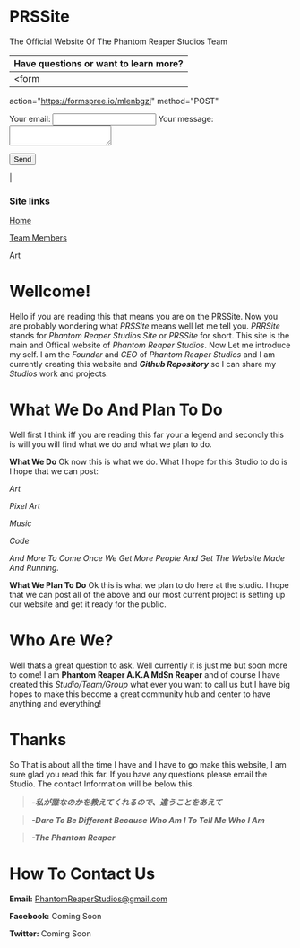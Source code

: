 # PRSSite
The Official Website Of The Phantom Reaper Studios Team

| Have questions or want to learn more? |
|---------------------------------------|
|<form
  action="https://formspree.io/mlenbgzl"
  method="POST"
>
  <label>
    Your email:
    <input type="text" name="_replyto">
  </label>
  
  <label>
    Your message:
    <textarea name="message"></textarea>
  </label>

  <!-- your other form fields go here -->

  <button type="submit">Send</button>
</form>|

### Site links


[Home](https://phantomreaperstudios.github.io/PRSSite/)  

[Team Members](https://phantomreaperstudios.github.io/PRSSite/Team%20Members/TeamMembers)  

[Art](https://phantomreaperstudios.github.io/PRSSite/Art/Art)




# Wellcome!
Hello if you are reading this that means you are on the PRSSite. Now you are probably wondering what *PRSSite* means well let me tell you. *PRRSite* stands for *Phantom Reaper Studios Site* or *PRSSite* for short. This site is the main and Offical website of *Phantom Reaper Studios*. Now Let me introduce my self. I am the *Founder* and *CEO* of *Phantom Reaper Studios* and I am currently creating this website and ***Github Repository*** so I can share my *Studios* work and projects.

# What We Do And Plan To Do
Well first I think iff you are reading this far your a legend and secondly this is will you will find what we do and what we plan to do.

**What We Do**
Ok now this is what we do. What I hope for this Studio to do is I hope that we can post:

*Art*

*Pixel Art*

*Music*

*Code*

*And More To Come Once We Get More People And Get The Website Made And Running.*

**What We Plan To Do**
Ok this is what we plan to do here at the studio. I hope that we can post all of the above and our most current project is setting up our website and get it ready for the public.

# Who Are We?
Well thats a great question to ask. Well currently it is just me but soon more to come! I am **Phantom Reaper A.K.A MdSn Reaper** and of course I have created this *Studio/Team/Group* what ever you want to call us but I have big hopes to make this become a great community hub and center to have anything and everything!

# Thanks
So That is about all the time I have and I have to go make this website, I am sure glad you read this far. If you have any questions please email the Studio. The contact Information will be below this.

>***-私が誰なのかを教えてくれるので、違うことをあえて***

>***-Dare To Be Different Because Who Am I To Tell Me Who I Am***

>***-The Phantom Reaper***

# How To Contact Us
**Email:** PhantomReaperStudios@gmail.com

**Facebook:** Coming Soon

**Twitter:** Coming Soon

